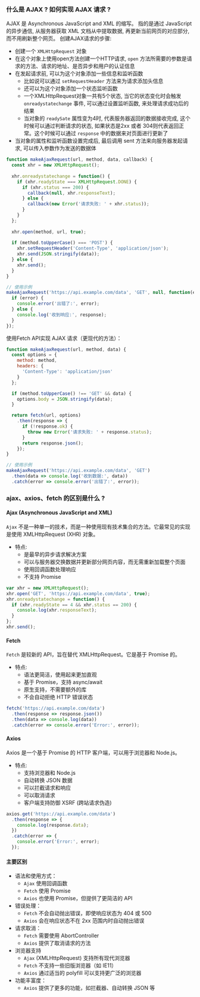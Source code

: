 ### 什么是 AJAX ? 如何实现 AJAX 请求 ?
AJAX 是 Asynchronous JavaScript and XML 的缩写。
指的是通过 JavaScript 的异步通信, 从服务器获取 XML 文档从中提取数据, 再更新当前网页的对应部分, 而不用刷新整个网页。
创建AJAX请求的步骤:
- 创建一个 `XMLHttpRequest` 对象
- 在这个对象上使用open方法创建一个HTTP请求, `open` 方法所需要的参数是请求的方法、请求的地址、是否异步和用户的认证信息
- 在发起请求前, 可以为这个对象添加一些信息和监听函数
  - 比如说可以通过 `setRequestHeader` 方法来为请求添加头信息
  - 还可以为这个对象添加一个状态监听函数
  - 一个XMLHttpRequest对象一共有5个状态, 当它的状态变化时会触发 `onreadystatechange` 事件, 可以通过设置监听函数, 来处理请求成功后的结果
  - 当对象的 `readySate` 属性变为4时, 代表服务器返回的数据接收完成, 这个时候可以通过判断请求的状态, 如果状态是2xx 或者 304则代表返回正常。这个时候可以通过 `response` 中的数据来对页面进行更新了
- 当对象的属性和监听函数设置完成后, 最后调用 sent 方法来向服务器发起请求, 可以传入参数作为发送的数据体
```js
function makeAjaxRequest(url, method, data, callback) {
  const xhr = new XMLHttpRequest();
  
  xhr.onreadystatechange = function() {
    if (xhr.readyState === XMLHttpRequest.DONE) {
      if (xhr.status === 200) {
        callback(null, xhr.responseText);
      } else {
        callback(new Error('请求失败: ' + xhr.status));
      }
    }
  };
  
  xhr.open(method, url, true);
  
  if (method.toUpperCase() === 'POST') {
    xhr.setRequestHeader('Content-Type', 'application/json');
    xhr.send(JSON.stringify(data));
  } else {
    xhr.send();
  }
}

// 使用示例
makeAjaxRequest('https://api.example.com/data', 'GET', null, function(error, response) {
  if (error) {
    console.error('出错了:', error);
  } else {
    console.log('收到响应:', response);
  }
});

```
使用Fetch API实现 AJAX 请求（更现代的方法）：
```js
function makeAjaxRequest(url, method, data) {
  const options = {
    method: method,
    headers: {
      'Content-Type': 'application/json'
    }
  };

  if (method.toUpperCase() !== 'GET' && data) {
    options.body = JSON.stringify(data);
  }

  return fetch(url, options)
    .then(response => {
      if (!response.ok) {
        throw new Error('请求失败: ' + response.status);
      }
      return response.json();
    });
}

// 使用示例
makeAjaxRequest('https://api.example.com/data', 'GET')
  .then(data => console.log('收到数据:', data))
  .catch(error => console.error('出错了:', error));
```

### ajax、axios、fetch 的区别是什么 ?
#### Ajax (Asynchronous JavaScript and XML)
`Ajax` 不是一种单一的技术，而是一种使用现有技术集合的方法。它最常见的实现是使用 XMLHttpRequest (XHR) 对象。
- 特点: 
  - 是最早的异步请求解决方案
  - 可以与服务器交换数据并更新部分网页内容，而无需重新加载整个页面
  - 使用回调函数处理响应
  - 不支持 Promise
```js
var xhr = new XMLHttpRequest();
xhr.open('GET', 'https://api.example.com/data', true);
xhr.onreadystatechange = function() {
  if (xhr.readyState == 4 && xhr.status == 200) {
    console.log(xhr.responseText);
  }
};
xhr.send();
```
#### Fetch
`Fetch` 是较新的 API，旨在替代 XMLHttpRequest。它是基于 Promise 的。
- 特点: 
  - 语法更简洁，使用起来更加直观
  - 基于 Promise，支持 async/await
  - 原生支持，不需要额外的库
  - 不会自动拒绝 HTTP 错误状态
```js
fetch('https://api.example.com/data')
  .then(response => response.json())
  .then(data => console.log(data))
  .catch(error => console.error('Error:', error));
```
#### Axios
Axios 是一个基于 Promise 的 HTTP 客户端，可以用于浏览器和 Node.js。
- 特点:
  - 支持浏览器和 Node.js
  - 自动转换 JSON 数据
  - 可以拦截请求和响应
  - 可以取消请求
  - 客户端支持防御 XSRF (跨站请求伪造)
```js
axios.get('https://api.example.com/data')
  .then(response => {
    console.log(response.data);
  })
  .catch(error => {
    console.error('Error:', error);
  });
```
#### 主要区别
- 语法和使用方式：
  - `Ajax` 使用回调函数
  - `Fetch` 使用 Promise
  - `Axios` 也使用 Promise，但提供了更简洁的 API
- 错误处理：
  - `Fetch` 不会自动抛出错误，即使响应状态为 404 或 500
  - `Axios` 会在响应状态不在 2xx 范围内时自动抛出错误
- 请求取消：
  - `Fetch` 需要使用 AbortController
  - `Axios` 提供了取消请求的方法
- 浏览器支持
  - `Ajax` (XMLHttpRequest) 支持所有现代浏览器
  - `Fetch` 不支持一些旧版浏览器（如 IE11）
  - `Axios` 通过适当的 polyfill 可以支持更广泛的浏览器
- 功能丰富度：
  - `Axios` 提供了更多的功能，如拦截器、自动转换 JSON 等

